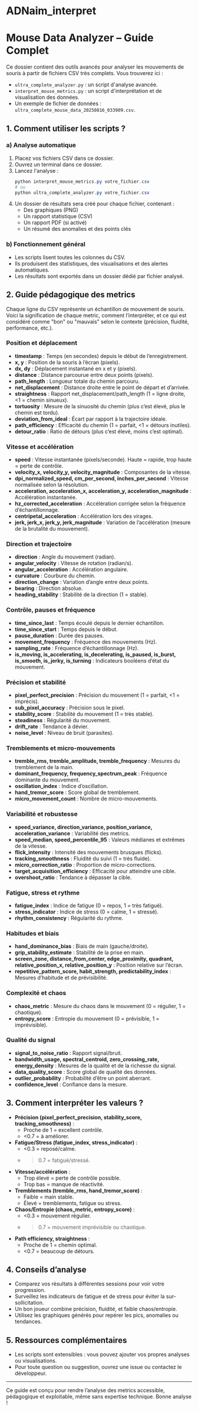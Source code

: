 # ADNaim_interpret
# Mouse Data Analyzer – Guide Complet

Ce dossier contient des outils avancés pour analyser les mouvements de souris à partir de fichiers CSV très complets. Vous trouverez ici :
- `ultra_complete_analyzer.py` : un script d'analyse avancée.
- `interpret_mouse_metrics.py` : un script d'interprétation et de visualisation des données.
- Un exemple de fichier de données : `ultra_complete_mouse_data_20250816_033909.csv`.

## 1. Comment utiliser les scripts ?

### a) Analyse automatique

1. Placez vos fichiers CSV dans ce dossier.
2. Ouvrez un terminal dans ce dossier.
3. Lancez l'analyse :
   ```powershell
   python interpret_mouse_metrics.py votre_fichier.csv
   # ou
   python ultra_complete_analyzer.py votre_fichier.csv
   ```
4. Un dossier de résultats sera créé pour chaque fichier, contenant :
   - Des graphiques (PNG)
   - Un rapport statistique (CSV)
   - Un rapport PDF (si activé)
   - Un résumé des anomalies et des points clés

### b) Fonctionnement général
- Les scripts lisent toutes les colonnes du CSV.
- Ils produisent des statistiques, des visualisations et des alertes automatiques.
- Les résultats sont exportés dans un dossier dédié par fichier analysé.

## 2. Guide pédagogique des metrics

Chaque ligne du CSV représente un échantillon de mouvement de souris. Voici la signification de chaque metric, comment l’interpréter, et ce qui est considéré comme "bon" ou "mauvais" selon le contexte (précision, fluidité, performance, etc.).

### Position et déplacement
- **timestamp** : Temps (en secondes) depuis le début de l’enregistrement.
- **x, y** : Position de la souris à l’écran (pixels).
- **dx, dy** : Déplacement instantané en x et y (pixels).
- **distance** : Distance parcourue entre deux points (pixels).
- **path_length** : Longueur totale du chemin parcouru.
- **net_displacement** : Distance droite entre le point de départ et d’arrivée.
- **straightness** : Rapport net_displacement/path_length (1 = ligne droite, <1 = chemin sinueux).
- **tortuosity** : Mesure de la sinuosité du chemin (plus c’est élevé, plus le chemin est tordu).
- **deviation_from_ideal** : Écart par rapport à la trajectoire idéale.
- **path_efficiency** : Efficacité du chemin (1 = parfait, <1 = détours inutiles).
- **detour_ratio** : Ratio de détours (plus c’est élevé, moins c’est optimal).

### Vitesse et accélération
- **speed** : Vitesse instantanée (pixels/seconde). Haute = rapide, trop haute = perte de contrôle.
- **velocity_x, velocity_y, velocity_magnitude** : Composantes de la vitesse.
- **dpi_normalized_speed, cm_per_second, inches_per_second** : Vitesse normalisée selon la résolution.
- **acceleration, acceleration_x, acceleration_y, acceleration_magnitude** : Accélération instantanée.
- **hz_corrected_acceleration** : Accélération corrigée selon la fréquence d’échantillonnage.
- **centripetal_acceleration** : Accélération lors des virages.
- **jerk, jerk_x, jerk_y, jerk_magnitude** : Variation de l’accélération (mesure de la brutalité du mouvement).

### Direction et trajectoire
- **direction** : Angle du mouvement (radian).
- **angular_velocity** : Vitesse de rotation (radian/s).
- **angular_acceleration** : Accélération angulaire.
- **curvature** : Courbure du chemin.
- **direction_change** : Variation d’angle entre deux points.
- **bearing** : Direction absolue.
- **heading_stability** : Stabilité de la direction (1 = stable).

### Contrôle, pauses et fréquence
- **time_since_last** : Temps écoulé depuis le dernier échantillon.
- **time_since_start** : Temps depuis le début.
- **pause_duration** : Durée des pauses.
- **movement_frequency** : Fréquence des mouvements (Hz).
- **sampling_rate** : Fréquence d’échantillonnage (Hz).
- **is_moving, is_accelerating, is_decelerating, is_paused, is_burst, is_smooth, is_jerky, is_turning** : Indicateurs booléens d’état du mouvement.

### Précision et stabilité
- **pixel_perfect_precision** : Précision du mouvement (1 = parfait, <1 = imprécis).
- **sub_pixel_accuracy** : Précision sous le pixel.
- **stability_score** : Stabilité du mouvement (1 = très stable).
- **steadiness** : Régularité du mouvement.
- **drift_rate** : Tendance à dévier.
- **noise_level** : Niveau de bruit (parasites).

### Tremblements et micro-mouvements
- **tremble_rms, tremble_amplitude, tremble_frequency** : Mesures du tremblement de la main.
- **dominant_frequency, frequency_spectrum_peak** : Fréquence dominante du mouvement.
- **oscillation_index** : Indice d’oscillation.
- **hand_tremor_score** : Score global de tremblement.
- **micro_movement_count** : Nombre de micro-mouvements.

### Variabilité et robustesse
- **speed_variance, direction_variance, position_variance, acceleration_variance** : Variabilité des metrics.
- **speed_median, speed_percentile_95** : Valeurs médianes et extrêmes de la vitesse.
- **flick_intensity** : Intensité des mouvements brusques (flicks).
- **tracking_smoothness** : Fluidité du suivi (1 = très fluide).
- **micro_correction_ratio** : Proportion de micro-corrections.
- **target_acquisition_efficiency** : Efficacité pour atteindre une cible.
- **overshoot_ratio** : Tendance à dépasser la cible.

### Fatigue, stress et rythme
- **fatigue_index** : Indice de fatigue (0 = repos, 1 = très fatigué).
- **stress_indicator** : Indice de stress (0 = calme, 1 = stressé).
- **rhythm_consistency** : Régularité du rythme.

### Habitudes et biais
- **hand_dominance_bias** : Biais de main (gauche/droite).
- **grip_stability_estimate** : Stabilité de la prise en main.
- **screen_zone, distance_from_center, edge_proximity, quadrant, relative_position_x, relative_position_y** : Position relative sur l’écran.
- **repetitive_pattern_score, habit_strength, predictability_index** : Mesures d’habitude et de prévisibilité.

### Complexité et chaos
- **chaos_metric** : Mesure du chaos dans le mouvement (0 = régulier, 1 = chaotique).
- **entropy_score** : Entropie du mouvement (0 = prévisible, 1 = imprévisible).

### Qualité du signal
- **signal_to_noise_ratio** : Rapport signal/bruit.
- **bandwidth_usage, spectral_centroid, zero_crossing_rate, energy_density** : Mesures de la qualité et de la richesse du signal.
- **data_quality_score** : Score global de qualité des données.
- **outlier_probability** : Probabilité d’être un point aberrant.
- **confidence_level** : Confiance dans la mesure.

## 3. Comment interpréter les valeurs ?

- **Précision (pixel_perfect_precision, stability_score, tracking_smoothness)** :
  - Proche de 1 = excellent contrôle.
  - <0.7 = à améliorer.
- **Fatigue/Stress (fatigue_index, stress_indicator)** :
  - <0.3 = reposé/calme.
  - >0.7 = fatigué/stressé.
- **Vitesse/accélération** :
  - Trop élevé = perte de contrôle possible.
  - Trop bas = manque de réactivité.
- **Tremblements (tremble_rms, hand_tremor_score)** :
  - Faible = main stable.
  - Élevé = tremblements, fatigue ou stress.
- **Chaos/Entropie (chaos_metric, entropy_score)** :
  - <0.3 = mouvement régulier.
  - >0.7 = mouvement imprévisible ou chaotique.
- **Path efficiency, straightness** :
  - Proche de 1 = chemin optimal.
  - <0.7 = beaucoup de détours.

## 4. Conseils d’analyse
- Comparez vos résultats à différentes sessions pour voir votre progression.
- Surveillez les indicateurs de fatigue et de stress pour éviter la sur-sollicitation.
- Un bon joueur combine précision, fluidité, et faible chaos/entropie.
- Utilisez les graphiques générés pour repérer les pics, anomalies ou tendances.

## 5. Ressources complémentaires
- Les scripts sont extensibles : vous pouvez ajouter vos propres analyses ou visualisations.
- Pour toute question ou suggestion, ouvrez une issue ou contactez le développeur.

---

Ce guide est conçu pour rendre l’analyse des metrics accessible, pédagogique et exploitable, même sans expertise technique. Bonne analyse !
